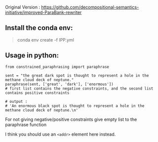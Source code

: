 Original Version : https://github.com/decompositional-semantics-initiative/improved-ParaBank-rewriter

## Install the conda env:
> conda env create -f IPP.yml

## Usage in python:
```
from constrained_paraphrasing import paraphrase

sent = "the great dark spot is thought to represent a hole in the methane cloud deck of neptune."
paraphrase(sent, ['great', 'dark'], ['enormous'])
# first list contains the negative constraints, and the second list contains positive constraints

# output :
# 'An enormous black spot is thought to represent a hole in the methane cloud deck of neptune.\n'
```

For not giving negative/positive constraints give empty list to the paraphrase function

I think you should use an
`<addr>` element here instead.

